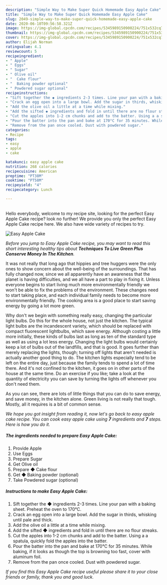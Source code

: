 ```yaml
---
description: "Simple Way to Make Super Quick Homemade Easy Apple Cake"
title: "Simple Way to Make Super Quick Homemade Easy Apple Cake"
slug: 2049-simple-way-to-make-super-quick-homemade-easy-apple-cake
date: 2020-06-10T09:56:58.321Z
image: https://img-global.cpcdn.com/recipes/5345989150900224/751x532cq70/easy-apple-cake-recipe-main-photo.jpg
thumbnail: https://img-global.cpcdn.com/recipes/5345989150900224/751x532cq70/easy-apple-cake-recipe-main-photo.jpg
cover: https://img-global.cpcdn.com/recipes/5345989150900224/751x532cq70/easy-apple-cake-recipe-main-photo.jpg
author: Elijah Norman
ratingvalue: 4.1
reviewcount: 5
recipeingredient:
- " Apple"
- " Eggs"
- " Sugar"
- " Olive oil"
- "  Cake flour"
- "  Baking powder optional"
- " Powdered sugar optional"
recipeinstructions:
- "Sift together the ◆ ingredients 2-3 times. Line your pan with a baking sheet. Preheat the oven to 170°C."
- "Crack an egg open into a large bowl. Add the sugar in thirds, whisking until pale and thick."
- "Add the olive oil a little at a time while mixing."
- "Add the sifted ◆ ingredients and fold in until there are no flour streaks."
- "Cut the apples into 1-2 cm chunks and add to the batter. Using a a spatula, quickly fold the apples into the batter."
- "Pour the batter into the pan and bake at 170°C for 35 minutes. While baking, if it looks as though the top is browning too fast, cover with aluminum foil."
- "Remove from the pan once cooled. Dust with powdered sugar."
categories:
- Recipe
tags:
- easy
- apple
- cake

katakunci: easy apple cake 
nutrition: 268 calories
recipecuisine: American
preptime: "PT38M"
cooktime: "PT58M"
recipeyield: "4"
recipecategory: Lunch

---
```

<br>
Hello everybody, welcome to my recipe site, looking for the perfect Easy Apple Cake recipe? look no further! We provide you only the perfect Easy Apple Cake recipe here. We also have wide variety of recipes to try.
<br>


![Easy Apple Cake](https://img-global.cpcdn.com/recipes/5345989150900224/751x532cq70/easy-apple-cake-recipe-main-photo.jpg)

<i>Before you jump to Easy Apple Cake recipe, you may want to read this short interesting healthy tips about 
<strong>Techniques To Live Green Plus Conserve Money In The Kitchen</strong>.</i>
</br>

It was not really that long ago that hippies and tree huggers were the only ones to show concern about the well-being of the surroundings. That has fully changed now, since we all apparently have an awareness that the planet is having difficulties, and we all have a part to play in fixing it. Unless everyone begins to start living much more environmentally friendly we won't be able to fix the problems of the environment. These changes need to start taking place, and each individual family needs to become more environmentally friendly. The cooking area is a good place to start saving energy by going a lot more green.

Why don't we begin with something really easy, changing the particular light bulbs. Do this for the whole house, not just the kitchen. The typical light bulbs are the incandescent variety, which should be replaced with compact fluorescent lightbulbs, which save energy. Although costing a little more initially, these kinds of bulbs last as long as ten of the standard type as well as using a lot less energy. Changing the light bulbs would certainly keep a lot of bulbs out of the landfills, and that is good. It goes further than merely replacing the lights, though; turning off lights that aren't needed is actually another good thing to do. The kitchen lights especially tend to be left on the entire day, just because the family tends to spend a lot of time there. And it's not confined to the kitchen, it goes on in other parts of the house at the same time. Do an exercise if you like; take a look at the quantity of electricity you can save by turning the lights off whenever you don't need them.

As you can see, there are lots of little things that you can do to save energy, and save money, in the kitchen alone. Green living is not really that tough. Mostly, all it requires is a bit of common sense.


<i>We hope you got insight from reading it, now let's go back to easy apple cake recipe. You can cook easy apple cake using <strong>7</strong> ingredients and <strong>7</strong> steps. Here is how you do it.
</i>

##### The ingredients needed to prepare Easy Apple Cake:

1. Provide  Apple
1. Use  Eggs
1. Prepare  Sugar
1. Get  Olive oil
1. Prepare  ◆ Cake flour
1. Get  ◆ Baking powder (optional)
1. Take  Powdered sugar (optional)


##### Instructions to make Easy Apple Cake:

1. Sift together the ◆ ingredients 2-3 times. Line your pan with a baking sheet. Preheat the oven to 170°C.
1. Crack an egg open into a large bowl. Add the sugar in thirds, whisking until pale and thick.
1. Add the olive oil a little at a time while mixing.
1. Add the sifted ◆ ingredients and fold in until there are no flour streaks.
1. Cut the apples into 1-2 cm chunks and add to the batter. Using a a spatula, quickly fold the apples into the batter.
1. Pour the batter into the pan and bake at 170°C for 35 minutes. While baking, if it looks as though the top is browning too fast, cover with aluminum foil.
1. Remove from the pan once cooled. Dust with powdered sugar.


<i>If you find this Easy Apple Cake recipe useful please share it to your close friends or family, thank you and good luck.</i>
